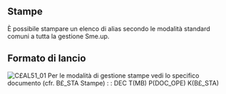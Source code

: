 ## Stampe
È possibile stampare un elenco di alias secondo le modalità standard comuni a tutta la gestione Sme.up.
## Formato di lancio
![C£AL51_01](http://localhost:3000/immagini/MBDOC_OGG-P_C£AL51A/CXAL51_01.png)
Per le modalità di gestione stampe vedi lo specifico documento (cfr. B£_STA Stampe)
 :  : DEC T(MB) P(DOC_OPE) K(B£_STA)
